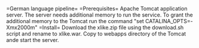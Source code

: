 =German language pipeline=
=Prerequisites=
Apache Tomcat application server. 
The server needs additional memory to run the service.
To grant the additional memory to the Tomcat run the command "set CATALINA_OPTS=-Xmx2000m"
=Install=
Download the xlike.zip file using the download.sh script and rename to xlike.war. 
Copy to webapps directory of the Tomcat ande start the server.
